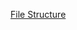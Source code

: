 [File Structure](https://www.braindead.bzh/entry/creating-a-game-with-godot-engine-ep-2-project-organization)
